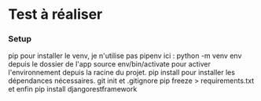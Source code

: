 # Test à réaliser

### Setup

pip pour installer le venv, je n'utilise pas pipenv ici : python -m venv env depuis le dossier de l'app
source env/bin/activate pour activer l'environnement depuis la racine du projet.
pip install pour installer les dépendances nécessaires.
git init et .gitignore
pip freeze > requirements.txt
et enfin pip install djangorestframework
